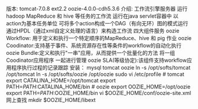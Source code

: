 版本:
	tomcat-7.0.8
	ext2.2
	oozie-4.0.0-cdh5.3.6
介绍:
	工作流引擎服务器 运行hadoop MapReduce 和 hive 等任务的工作流 运行在java servlet容器中 以action为基本任务单位 可将多个action构成一个DAG（有向无环）图的模式运行 通过HPDL（通过xml自定义处理的语言）来构造工作流 四大组件服务
	oozie Workflow:
		用于定义和执行一个特定顺序的MapReduce、hive 和 pig 作业
	oozie Coodinator:支持基于事件、系统资源存在性等条件的workflow的自动化执行
	oozie Bundle:定义和执行"一串"应用，从而提供一个批量化的方法 将一组 Coodinator应用程序 一起进行管理
	oozie SLA(等级协定):该组件支持workflow应用程序执行过程的记录跟踪
安装： mysql tomcat oozie
	ln -s /opt/softs/tomcat /opt/tomcat
	ln -s /opt/softs/oozie /opt/oozie
	sudo vi /etc/profile
		# tomcat
		export CATALINA_HOME=/opt/tomcat
		export PATH=$PATH:$CATALINA_HOME/bin
		# oozie
		export OOZIE_HOME=/opt/oozie
		export PATH=$PATH:$OOZIE_HOME/bin
	vi $OOZIE_HOME/conf/oozie-site.xml
		网上查找
	mkdir $OOZIE_HOME/libext
